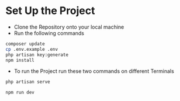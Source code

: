 # Set Up the Project

- Clone the Repository onto your local machine
- Run the following commands

```bash
composer update
cp .env.example .env
php artisan key:generate
npm install
```

- To run the Project run these two commands on different Terminals

```bash
php artisan serve
```

```bash
npm run dev
```
